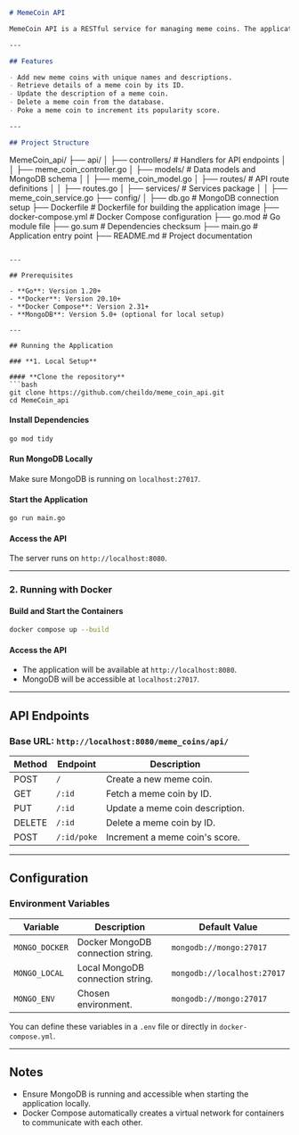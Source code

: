 ```markdown
# MemeCoin API

MemeCoin API is a RESTful service for managing meme coins. The application provides endpoints to create, fetch, update, delete, and "poke" (increment popularity) meme coins. It uses MongoDB as the database and is built with Go using the Gin framework.

---

## Features

- Add new meme coins with unique names and descriptions.
- Retrieve details of a meme coin by its ID.
- Update the description of a meme coin.
- Delete a meme coin from the database.
- Poke a meme coin to increment its popularity score.

---

## Project Structure

```
MemeCoin_api/
├── api/
│   ├── controllers/                    # Handlers for API endpoints
│   │   ├── meme_coin_controller.go
│   ├── models/                         # Data models and MongoDB schema
│   │   ├── meme_coin_model.go
│   ├── routes/                         # API route definitions
│   │   ├── routes.go
│   ├── services/                       # Services package
│   │   ├── meme_coin_service.go
├── config/
│   ├── db.go                           # MongoDB connection setup
├── Dockerfile                          # Dockerfile for building the application image
├── docker-compose.yml                  # Docker Compose configuration
├── go.mod                              # Go module file
├── go.sum                              # Dependencies checksum
├── main.go                             # Application entry point
├── README.md                           # Project documentation
```

---

## Prerequisites

- **Go**: Version 1.20+
- **Docker**: Version 20.10+
- **Docker Compose**: Version 2.31+
- **MongoDB**: Version 5.0+ (optional for local setup)

---

## Running the Application

### **1. Local Setup**

#### **Clone the repository**
```bash
git clone https://github.com/cheildo/meme_coin_api.git
cd MemeCoin_api
```

#### **Install Dependencies**
```bash
go mod tidy
```

#### **Run MongoDB Locally**
Make sure MongoDB is running on `localhost:27017`.

#### **Start the Application**
```bash
go run main.go
```

#### **Access the API**
The server runs on `http://localhost:8080`.

---

### **2. Running with Docker**

#### **Build and Start the Containers**
```bash
docker compose up --build
```

#### **Access the API**
- The application will be available at `http://localhost:8080`.
- MongoDB will be accessible at `localhost:27017`.

---

## API Endpoints

### **Base URL**: `http://localhost:8080/meme_coins/api/`

| Method | Endpoint               | Description                     |
|--------|------------------------|---------------------------------|
| POST   | `/`                    | Create a new meme coin.         |
| GET    | `/:id`                 | Fetch a meme coin by ID.        |
| PUT    | `/:id`                 | Update a meme coin description. |
| DELETE | `/:id`                 | Delete a meme coin by ID.       |
| POST   | `/:id/poke`            | Increment a meme coin's score.  |

---

## Configuration

### **Environment Variables**
| Variable      | Description                           | Default Value              |
|---------------|---------------------------------------|----------------------------|
| `MONGO_DOCKER`| Docker MongoDB connection string.     | `mongodb://mongo:27017`    |
| `MONGO_LOCAL` | Local MongoDB connection string.      | `mongodb://localhost:27017`|
| `MONGO_ENV`   | Chosen environment.                   | `mongodb://mongo:27017`    |

You can define these variables in a `.env` file or directly in `docker-compose.yml`.

---

## Notes

- Ensure MongoDB is running and accessible when starting the application locally.
- Docker Compose automatically creates a virtual network for containers to communicate with each other.

